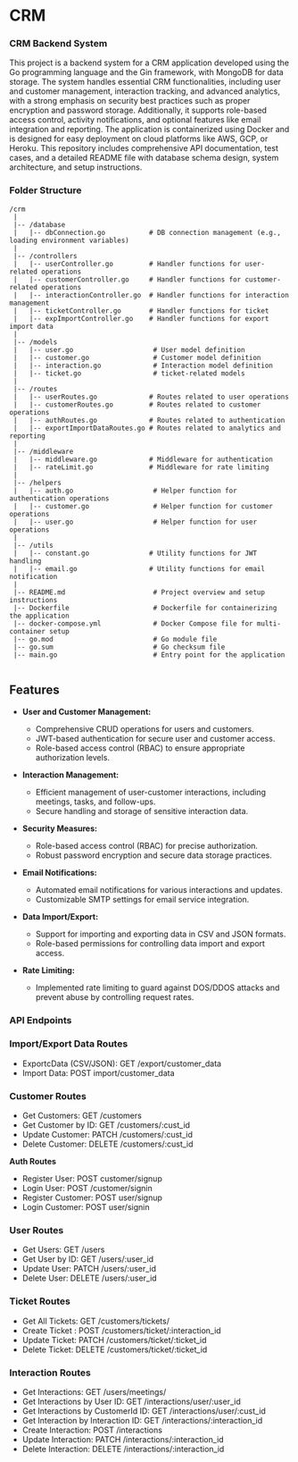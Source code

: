 # CRM
### CRM Backend System

This project is a backend system for a CRM application developed using the Go programming language and the Gin framework, with MongoDB for data storage. The system handles essential CRM functionalities, including user and customer management, interaction tracking, and advanced analytics, with a strong emphasis on security best practices such as proper encryption and password storage. Additionally, it supports role-based access control, activity notifications, and optional features like email integration and reporting. The application is containerized using Docker and is designed for easy deployment on cloud platforms like AWS, GCP, or Heroku. This repository includes comprehensive API documentation, test cases, and a detailed README file with database schema design, system architecture, and setup instructions.


### Folder Structure
 ```
/crm     
  |
  |-- /database
  |   |-- dbConnection.go           # DB connection management (e.g., loading environment variables)
  |
  |-- /controllers
  |   |-- userController.go         # Handler functions for user-related operations
  |   |-- customerController.go     # Handler functions for customer-related operations
  |   |-- interactionController.go  # Handler functions for interaction management
  |   |-- ticketController.go       # Handler functions for ticket
  |   |-- expImportController.go    # Handler functions for export import data
  |
  |-- /models
  |   |-- user.go                    # User model definition
  |   |-- customer.go                # Customer model definition
  |   |-- interaction.go             # Interaction model definition
  |   |-- ticket.go                  # ticket-related models
  |
  |-- /routes
  |   |-- userRoutes.go             # Routes related to user operations
  |   |-- customerRoutes.go         # Routes related to customer operations
  |   |-- authRoutes.go             # Routes related to authentication
  |   |-- exportImportDataRoutes.go # Routes related to analytics and reporting
  |
  |-- /middleware
  |   |-- middleware.go             # Middleware for authentication
  |   |-- rateLimit.go              # Middleware for rate limiting
  |
  |-- /helpers
  |   |-- auth.go                    # Helper function for authentication operations
  |   |-- customer.go                # Helper function for customer operations
  |   |-- user.go                    # Helper function for user operations
  |
  |-- /utils
  |   |-- constant.go               # Utility functions for JWT handling
  |   |-- email.go                  # Utility functions for email notification
  |
  |-- README.md                      # Project overview and setup instructions
  |-- Dockerfile                     # Dockerfile for containerizing the application
  |-- docker-compose.yml             # Docker Compose file for multi-container setup
  |-- go.mod                         # Go module file
  |-- go.sum                         # Go checksum file
  |-- main.go                        # Entry point for the application
  
```

## Features

- **User and Customer Management:**
  - Comprehensive CRUD operations for users and customers.
  - JWT-based authentication for secure user and customer access.
  - Role-based access control (RBAC) to ensure appropriate authorization levels.

- **Interaction Management:**
  - Efficient management of user-customer interactions, including meetings, tasks, and follow-ups.
  - Secure handling and storage of sensitive interaction data.

- **Security Measures:**
  - Role-based access control (RBAC) for precise authorization.
  - Robust password encryption and secure data storage practices.

- **Email Notifications:**
  - Automated email notifications for various interactions and updates.
  - Customizable SMTP settings for email service integration.

- **Data Import/Export:**
  - Support for importing and exporting data in CSV and JSON formats.
  - Role-based permissions for controlling data import and export access.

- **Rate Limiting:**
  - Implemented rate limiting to guard against DOS/DDOS attacks and prevent abuse by controlling request rates.

 
### API Endpoints

### Import/Export Data Routes
 - ExportcData (CSV/JSON): GET /export/customer_data
 - Import Data:            POST import/customer_data

### Customer Routes
 - Get Customers:           GET /customers
 - Get Customer by ID:      GET /customers/:cust_id
 - Update Customer:         PATCH /customers/:cust_id
 - Delete Customer:         DELETE /customers/:cust_id
   
**Auth Routes**
 - Register User:           POST customer/signup
 - Login User:              POST /customer/signin
 - Register Customer:       POST user/signup
 - Login Customer:          POST user/signin

### User Routes
 - Get Users:               GET /users
 - Get User by ID:          GET /users/:user_id
 - Update User:             PATCH /users/:user_id
 - Delete User:             DELETE /users/:user_id

### Ticket Routes
 - Get All Tickets:         GET /customers/tickets/
 - Create Ticket :          POST /customers/ticket/:interaction_id
 - Update Ticket:           PATCH /customers/ticket/:ticket_id
 - Delete Ticket:           DELETE /customers/ticket/:ticket_id

### Interaction Routes
 - Get Interactions:                  GET /users/meetings/
 - Get Interactions by User ID:       GET /interactions/user/:user_id
 - Get Interactions by CustomerId ID: GET /interactions/user/:cust_id
 - Get Interaction by Interaction ID: GET /interactions/:interaction_id
 - Create Interaction:                POST /interactions
 - Update Interaction:                PATCH /interactions/:interaction_id
 - Delete Interaction:                DELETE /interactions/:interaction_id

